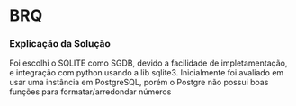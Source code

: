# BRQ

### Explicação da Solução 

Foi escolhi o SQLITE como SGDB, devido a facilidade de impletamentação, e integração com python usando a lib sqlite3.
Inicialmente foi avaliado em usar uma instância em PostgreSQL, porém o Postgre não possui boas funções para formatar/arredondar números




